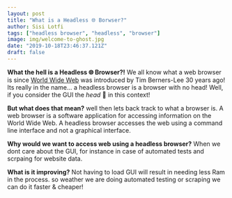```yaml
---
layout: post
title: "What is a Headless 🌐 Borwser?"
author: Sisi Lotfi
tags: ["headless browser", "headless", "browser"]
image: img/welcome-to-ghost.jpg
date: "2019-10-18T23:46:37.121Z"
draft: false
---
```


__What the hell is a Headless 🌐 Browser?!__
We all know what a web browser is since <a href="https://en.wikipedia.org/wiki/World_Wide_Web">World Wide Web</a> was introduced by Tim Berners-Lee 30 years ago! 
Its really in the name... a headless browser is a browser with no head! 
Well, if you consider the GUI the *head* 🤯 in this context!

__But what does that mean?__
well then lets back track to what a browser is. 
A web browser is a software application for accessing information on the World Wide Web.
A headless browser accesses the web using a command line interface and not a graphical interface.

__Why would we want to access web using a headless browser?__
When we dont care about the GUI, for instance in case of automated tests and scrpaing for website data.

__What is it improving?__
Not having to load GUI will result in needing less Ram in the process. 
so weather we are doing automated testing or scraping we can do it faster & cheaper!

